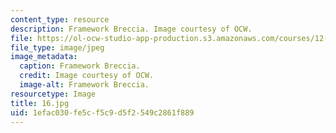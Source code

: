 ```yaml
---
content_type: resource
description: Framework Breccia. Image courtesy of OCW.
file: https://ol-ocw-studio-app-production.s3.amazonaws.com/courses/12-110-sedimentary-geology-fall-2004/1efac030fe5cf5c9d5f2549c2861f889_16.jpg
file_type: image/jpeg
image_metadata:
  caption: Framework Breccia.
  credit: Image courtesy of OCW.
  image-alt: Framework Breccia.
resourcetype: Image
title: 16.jpg
uid: 1efac030-fe5c-f5c9-d5f2-549c2861f889
---
```

